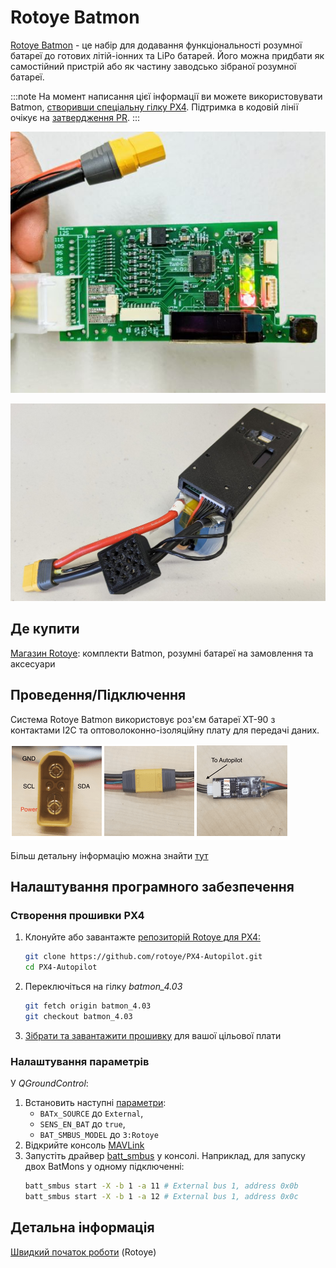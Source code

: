 # Rotoye Batmon

[Rotoye Batmon](https://rotoye.com/batmon/) - це набір для додавання функціональності розумної батареї до готових літій-іонних та LiPo батарей. Його можна придбати як самостійний пристрій або як частину заводсько зібраної розумної батареї.

:::note
На момент написання цієї інформації ви можете використовувати Batmon, [створивши спеціальну гілку PX4](#build-px4-firmware). Підтримка в кодовій лінії очікує на [затвердження PR](https://github.com/PX4/PX4-Autopilot/pull/16723).
:::


![Rotoye Batmon Board](../../assets/hardware/smart_batteries/rotoye_batmon/smart-battery-rotoye.jpg)

![Pre-assembled Rotoye smart battery](../../assets/hardware/smart_batteries/rotoye_batmon/smart-battery-rotoye-pack.jpg)


## Де купити

[Магазин Rotoye](https://rotoye.com/batmon/): комплекти Batmon, розумні батареї на замовлення та аксесуари


## Проведення/Підключення

Система Rotoye Batmon використовує роз'єм батареї XT-90 з контактами I2C та оптоволоконно-ізоляційну плату для передачі даних.

![Board connections](../../assets/hardware/smart_batteries/rotoye_batmon/smart-battery-rotoye-connection.png)

Більш детальну інформацію можна знайти [тут](https://github.com/rotoye/batmon_reader)


## Налаштування програмного забезпечення

### Створення прошивки PX4

1. Клонуйте або завантажте [репозиторій Rotoye для PX4:](https://github.com/rotoye/PX4-Autopilot/tree/batmon_4.03)
   ```sh
   git clone https://github.com/rotoye/PX4-Autopilot.git
   cd PX4-Autopilot
   ```
1. Переключіться на гілку *batmon_4.03*
   ```sh
   git fetch origin batmon_4.03
   git checkout batmon_4.03
   ```
1. [Зібрати та завантажити прошивку](../dev_setup/building_px4.md) для вашої цільової плати

### Налаштування параметрів

У *QGroundControl*:
1. Встановить наступні [параметри](../advanced_config/parameters.md):
   - `BATx_SOURCE` до `External`,
   - `SENS_EN_BAT` до `true`,
   - `BAT_SMBUS_MODEL` до `3:Rotoye`
1. Відкрийте консоль [MAVLink](https://docs.qgroundcontrol.com/master/en/qgc-user-guide/analyze_view/mavlink_console.html)
1. Запустіть драйвер [batt_smbus](../modules/modules_driver.md) у консолі. Наприклад, для запуску двох BatMons у одному підключенні:
   ```sh 
   batt_smbus start -X -b 1 -a 11 # External bus 1, address 0x0b  
   batt_smbus start -X -b 1 -a 12 # External bus 1, address 0x0c
   ```

## Детальна інформація

[Швидкий початок роботи](https://rotoye.com/batmon-tutorial/) (Rotoye)
